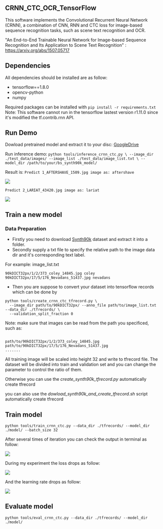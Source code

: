 ## CRNN_CTC_OCR_TensorFlow
This software implements the Convolutional Recurrent Neural Network (CRNN), a combination of CNN, RNN and CTC loss for image-based sequence recognition tasks, such as scene text recognition and OCR.

"An End-to-End Trainable Neural Network for Image-based Sequence Recognition and Its Application to Scene Text Recognition" : https://arxiv.org/abs/1507.05717
## Dependencies
All dependencies should be installed are as follow:
* tensorflow==1.8.0
* opencv-python
* numpy


Required packages can be installed with
`pip install -r requirements.txt`
Note: This software cannot run in the tensorflow lastest version r1.11.0 since it's modified the tf.contrib.rnn API.

## Run Demo
Dowload pretrained model and extract it to your disc: [GoogleDrive](https://drive.google.com/file/d/1A3V7o3SKSiL3IHcTqc1jP4w58DuC8F9o/view)

Run inference demo:
`python tools/inference_crnn_ctc.py \
  --image_dir ./test_data/images/ --image_list ./test_data/image_list.txt \
  --model_dir /path/to/your/bs_synth90k_model/`

Result is:
`Predict 1_AFTERSHAVE_1509.jpg image as: aftershave`


![](https://github.com/ztoString/CRNN_CTC_OCR_TensorFlow/raw/master/test_data/images/1_AFTERSHAVE_1509.jpg?raw=true)


`Predict 2_LARIAT_43420.jpg image as: lariat`



![](https://github.com//ztoString/CRNN_CTC_OCR_TensorFlow/raw/master/test_data/images/2_LARIAT_43420.jpg?raw=true)
## Train a new model
### Data Preparation
* Firstly you need to download [Synth90k](http://www.robots.ox.ac.uk/~vgg/data/text/) dataset and extract it into a folder.
* Secondly supply a txt file to specify the relative path to the image data dir and it's corresponding text label.

For example: image_list.txt

`90kDICT32px/1/2/373_coley_14845.jpg coley
90kDICT32px/17/5/176_Nevadans_51437.jpg nevadans`

* Then you are suppose to convert your dataset into tensorflow records which can be done by

```
python tools/create_crnn_ctc_tfrecord.py \
  --image_dir path/to/90kDICT32px/ --anno_file path/to/image_list.txt --data_dir ./tfrecords/ \
  --validation_split_fraction 0
```
  
Note: make sure that images can be read from the path you specificed, such as:

```

path/to/90kDICT32px/1/2/373_coley_14845.jpg
path/to/90kDICT32px/17/5/176_Nevadans_51437.jpg
.......

```

All training image will be scaled into height 32 and write to tfrecord file.
The dataset will be divided into train and validation set and you can change the parameter to control the ratio of them.

Otherwise you can use the *create_synth90k_tfrecord.py* automatically create tfrecord

you can also use the *dowload_synth90k_and_create_tfrecord.sh* script automatically create tfrecord

## Train model
`python tools/train_crnn_ctc.py --data_dir ./tfrecords/ --model_dir ./model/ --batch_size 32`

After several times of iteration you can check the output in terminal as follow:

![](https://github.com/ztoString/CRNN_CTC_OCR_TensorFlow/raw/master/data/20190417.png)

During my experiment the loss drops as follow: 

![](https://github.com/ztoString/CRNN_CTC_OCR_TensorFlow/raw/master/data/CTC_LOSS.png)

And the learning rate drops as follow:

![](https://github.com/ztoString/CRNN_CTC_OCR_TensorFlow/raw/master/data/Learning_rate.png)

## Evaluate model

`python tools/eval_crnn_ctc.py --data_dir ./tfrecords/ --model_dir ./model/`

